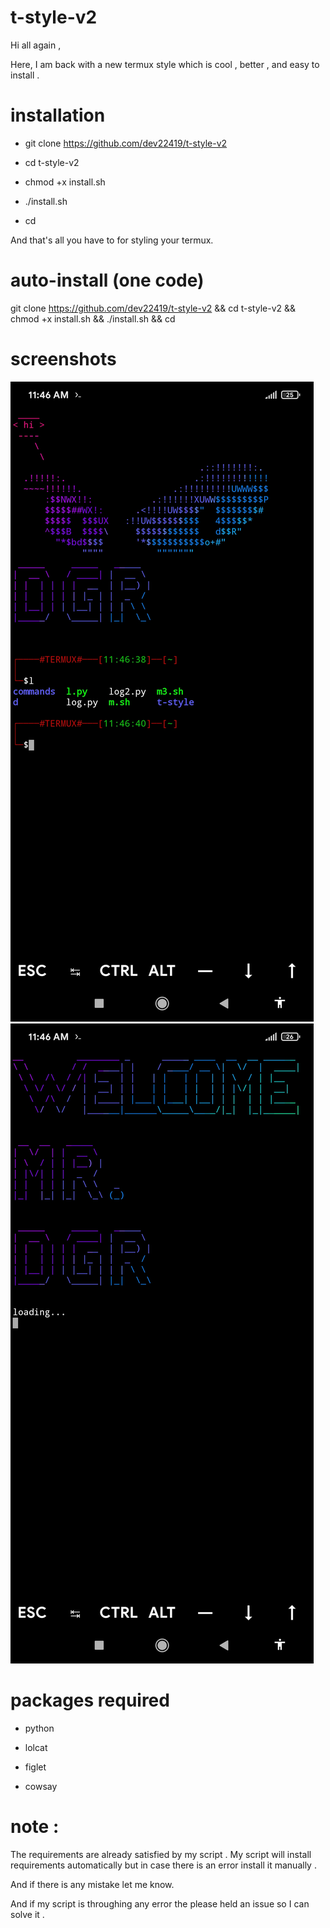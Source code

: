 # t-style-v2

Hi all again ,

Here, I am back with a new termux style which is cool , better , and easy to install .

# installation

- git clone https://github.com/dev22419/t-style-v2

- cd t-style-v2

- chmod +x install.sh

- ./install.sh

- cd 

And that's all you have to for styling your termux.

# auto-install (one code)

git clone https://github.com/dev22419/t-style-v2 && cd t-style-v2 && chmod +x install.sh && ./install.sh && cd 

# screenshots

![](Photo.png)
![](Photo2.png)

# packages required

- python

- lolcat 

- figlet

- cowsay

# note :

The requirements are already satisfied by my script . My script will install requirements automatically but in case there is an error install it manually .

And if there is any mistake let me know.

And if my script is throughing any error the please held an issue so I can solve it .
